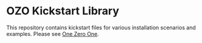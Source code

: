 # OZO Kickstart Library

This repository contains kickstart files for various installation scenarios and examples. Please see [One Zero One](https://onezeroone.dev).
